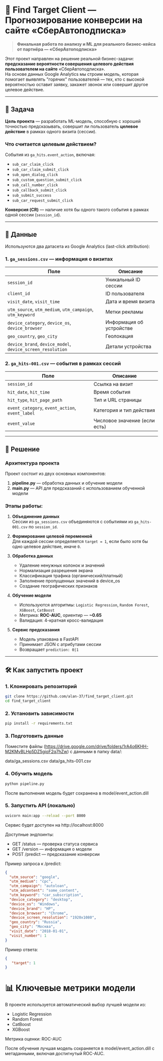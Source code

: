 # 🚗 Find Target Client — Прогнозирование конверсии на сайте «СберАвтоподписка»

> **Финальная работа по анализу и ML для реального бизнес-кейса от партнёра — «СберАвтоподписка»**

Этот проект направлен на решение реальной бизнес-задачи: **предсказание вероятности совершения целевого действия пользователем на сайте** «СберАвтоподписка».  
На основе данных Google Analytics мы строим модель, которая помогает выявлять "горячих" пользователей — тех, кто с высокой вероятностью оставит заявку, закажет звонок или совершит другое целевое действие.

---

## 📌 Задача

**Цель проекта** — разработать ML-модель, способную с хорошей точностью предсказывать, совершит ли пользователь **целевое действие** в рамках одного визита (сессии).

### Что считается целевым действием?
События из `ga_hits.event_action`, включая:
- `sub_car_claim_click`
- `sub_car_claim_submit_click`
- `sub_open_dialog_click`
- `sub_custom_question_submit_click`
- `sub_call_number_click`
- `sub_callback_submit_click`
- `sub_submit_success`
- `sub_car_request_submit_click`

**Конверсия (CR)** — наличие хотя бы одного такого события в рамках одной сессии (`session_id`).

---

## 🧩 Данные

Используются два датасета из Google Analytics (last-click attribution):

### 1. `ga_sessions.csv` — информация о визитах
| Поле | Описание |
|------|---------|
| `session_id` | Уникальный ID сессии |
| `client_id` | ID пользователя |
| `visit_date`, `visit_time` | Дата и время визита |
| `utm_source`, `utm_medium`, `utm_campaign`, `utm_keyword` | Метки рекламы |
| `device_category`, `device_os`, `device_browser` | Информация об устройстве |
| `geo_country`, `geo_city` | Геолокация |
| `device_brand`, `device_model`, `device_screen_resolution` | Детали устройства |

### 2. `ga_hits-001.csv` — события в рамках сессий
| Поле | Описание |
|------|---------|
| `session_id` | Ссылка на визит |
| `hit_date`, `hit_time` | Время события |
| `hit_type`, `hit_page_path` | Тип и URL страницы |
| `event_category`, `event_action`, `event_label` | Категория и тип действия |
| `event_value` | Числовое значение (если есть) |

---

## 🚀 Решение

### Архитектура проекта

Проект состоит из двух основных компонентов:

1. **pipeline.py** — обработка данных и обучение модели
2. **main.py** — API для предсказаний с использованием обученной модели

### Этапы работы:

1. **Объединение данных**  
   Сессии из `ga_sessions.csv` объединяются с событиями из `ga_hits-001.csv` по `session_id`.

2. **Формирование целевой переменной**  
   Для каждой сессии определяется `target = 1`, если было хотя бы одно целевое действие, иначе `0`.

3. **Обработка данных**  
   - Удаление ненужных колонок и значений
   - Нормализация разрешения экрана
   - Классификация трафика (органический/платный)
   - Заполнение пропущенных значений в device_os
   - Создание географических признаков

4. **Обучение модели**  
   - Используются алгоритмы: `Logistic Regression`, `Random Forest`, `XGBoost`, `CatBoost`
   - Метрика: **ROC-AUC**, ориентир — **~0.65**
   - Валидация: 4-кратная кросс-валидация

5. **Сервис предсказания**  
   - Модель упакована в FastAPI
   - Принимает JSON с атрибутами сессии
   - Возвращает `prediction: 0|1`

---

## 🛠️ Как запустить проект

### 1. Клонировать репозиторий

```bash
git clone https://github.com/alan-37/find_target_client.git
cd find_target_client 
```

### 2. Установить зависимости
```bash
pip install -r requirements.txt 
```

### 3. Подготовить данные
Поместите файлы (https://drive.google.com/drive/folders/1rA4o6KHH-M2KMvBLHp5DZ5gioF2q7hZw) с данными в папку data/:

data/ga_sessions.csv
data/ga_hits-001.csv

### 4. Обучить модель
```bash
python pipeline.py
```
После выполнения модель будет сохранена в model/event_action.dill

### 5. Запустить API (локально)

```bash
uvicorn main:app --reload --port 8000
```
Сервис будет доступен на http://localhost:8000

Доступные эндпоинты:
- GET /status — проверка статуса сервиса
- GET /version — информация о модели
- POST /predict — предсказание конверсии

Пример запроса к /predict:
```JSON
{
  "utm_source": "google",
  "utm_medium": "cpc",
  "utm_campaign": "autoloan",
  "utm_adcontent": "some_content",
  "utm_keyword": "car_subscription",
  "device_category": "desktop",
  "device_os": "Windows",
  "device_brand": "HP",
  "device_browser": "Chrome",
  "device_screen_resolution": "1920x1080",
  "geo_country": "Russia",
  "geo_city": "Москва",
  "visit_date": "2018-01-01",
  "visit_number": 1
}
```
Пример ответа:
```JSON
{
   "target": 1
}
```
# 📊 Ключевые метрики модели
В проекте используется автоматический выбор лучшей модели из:

- Logistic Regression
- Random Forest
- CatBoost
- XGBoost

Метрика оценки: ROC-AUC

После обучения лучшая модель сохраняется в model/event_action.dill с метаданными, включая достигнутый ROC-AUC. 
